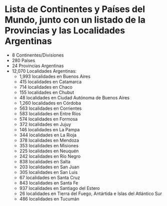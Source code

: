 # Lista de Continentes y Países del Mundo, junto con un listado de la Provincias y las Localidades Argentinas
- 8 Continentes/Divisiones
- 280 Países
- 24 Provincias Argentinas
- 12,070 Localidades Argentinas:
    - 1,993 localidades en Buenos Aires
    - 415 localidades en Catamarca
    - 714 localidades en Chaco
    - 155 localidades en Chubut
    - 48 localidades en Ciudad Autónoma de Buenos Aires
    - 1,260 localidades en Córdoba
    - 563 localidades en Corrientes
    - 583 localidades en Entre Ríos
    - 574 localidades en Formosa
    - 372 localidades en Jujuy
    - 146 localidades en La Pampa
    - 344 localidades en La Rioja
    - 378 localidades en Mendoza
    - 353 localidades en Misiones
    - 225 localidades en Neuquén
    - 242 localidades en Río Negro
    - 838 localidades en Salta
    - 203 localidades en San Juan
    - 305 localidades en San Luis
    - 67 localidades en Santa Cruz
    - 843 localidades en Santa Fe
    - 937 localidades en Santiago del Estero
    - 26 localidades en Tierra del Fuego, Antártida e Islas del Atlántico Sur
    - 486 localidades en Tucumán
